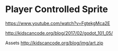 # Player Controlled Sprite

https://www.youtube.com/watch?v=FgtekgMca2E

http://kidscancode.org/blog/2017/02/godot_101_05/

Assets
http://kidscancode.org/blog/img/art.zip
